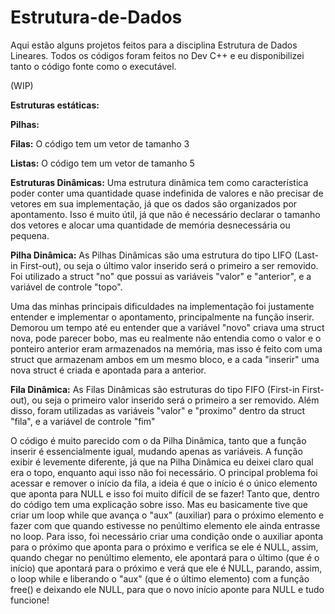# Estrutura-de-Dados
Aqui estão alguns projetos feitos para a disciplina Estrutura de Dados Lineares. Todos os códigos foram feitos no Dev C++ e eu disponibilizei tanto o código fonte como o executável.

(WIP)

**Estruturas estáticas:**

**Pilhas:**


**Filas:**
O código tem um vetor de tamanho 3

**Listas:**
O código tem um vetor de tamanho 5


**Estruturas Dinâmicas:**
Uma estrutura dinâmica tem como característica poder conter uma quantidade quase indefinida de valores e não precisar de vetores em sua implementação, já que os dados são organizados por apontamento. Isso é muito útil, já que não é necessário declarar o tamanho dos vetores e alocar uma quantidade de memória desnecessária ou pequena.

**Pilha Dinâmica:**
As Pilhas Dinâmicas são uma estrutura do tipo LIFO (Last-in First-out), ou seja o último valor inserido será o primeiro a ser removido. Foi utilizado a struct "no" que possui as variáveis "valor" e "anterior", e a variável de controle "topo".

Uma das minhas principais dificuldades na implementação foi justamente entender e implementar o apontamento, principalmente na função inserir. Demorou um tempo até eu entender que a variável "novo" criava uma struct nova, pode parecer bobo, mas eu realmente não entendia como o valor e o ponteiro anterior eram armazenados na memória, mas isso é feito com uma struct que armazenam ambos em um mesmo bloco, e a cada "inserir" uma nova struct é criada e apontada para a anterior.

**Fila Dinâmica:**
As Filas Dinâmicas são estruturas do tipo FIFO (First-in First-out), ou seja o primeiro valor inserido será o primeiro a ser removido. Além disso, foram utilizadas as variáveis "valor" e "proximo" dentro da struct "fila", e a variável de controle "fim"

O código é muito parecido com o da Pilha Dinâmica, tanto que a função inserir é essencialmente igual, mudando apenas as variáveis. A função exibir é levemente diferente, já que na Pilha Dinâmica eu deixei claro qual era o topo, enquanto aqui isso não foi necessário. O principal problema foi acessar e remover o início da fila, a ideia é que o início é o único elemento que aponta para NULL e isso foi muito difícil de se fazer! Tanto que, dentro do código tem uma explicação sobre isso. Mas eu basicamente tive que criar um loop while que avança o "aux" (auxiliar) para o próximo elemento e fazer com que quando estivesse no penúltimo elemento ele ainda entrasse no loop. Para isso, foi necessário criar uma condição onde o auxiliar aponta para o próximo que aponta para o próximo e verifica se ele é NULL, assim, quando chegar no penúltimo elemento, ele apontará para o último (que é o início) que apontará para o próximo e verá que ele é NULL, parando, assim, o loop while e liberando o "aux" (que é o último elemento) com a função free() e deixando ele NULL, para que o novo início aponte para NULL e tudo funcione!
